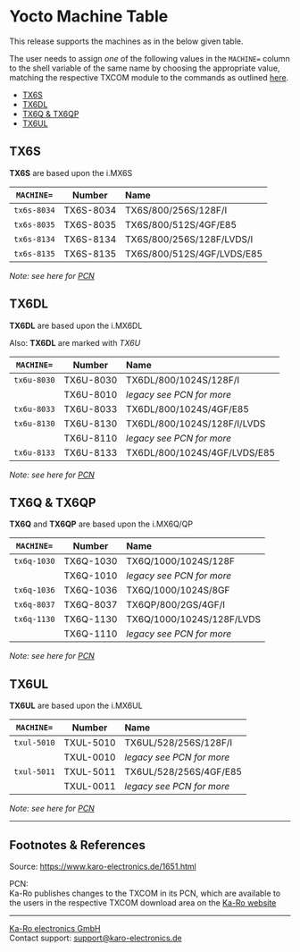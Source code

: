 # Yocto Machine Table
This release supports the machines as in the below given table.

The user needs to assign *one* of the following values in the `MACHINE=` column
to the shell variable of the same name by choosing the appropriate value,
matching the respective TXCOM module to the commands as outlined
[here](yocto_building.md#commands).

* [TX6S](#tx6s)
* [TX6DL](#tx6dl)
* [TX6Q & TX6QP](#tx6q-tx6qp)
* [TX6UL](#tx6ul)

## TX6S
**TX6S** are based upon the i.MX6S

| `MACHINE=`  |   Number  |   Name                            |
|:-----------:|:---------:|:----------------------------------|
| `tx6s-8034` | TX6S-8034 | TX6S/800/256S/128F/I              |
| `tx6s-8035` | TX6S-8035 | TX6S/800/512S/4GF/E85             |
| `tx6s-8134` | TX6S-8134 | TX6S/800/256S/128F/LVDS/I         |
| `tx6s-8135` | TX6S-8135 | TX6S/800/512S/4GF/LVDS/E85        |

_Note: see here for [PCN](#pcn)_

## TX6DL
**TX6DL** are based upon the i.MX6DL

Also: **TX6DL** are marked with _TX6U_

| `MACHINE=`  |  Number   |   Name                            |
|:-----------:|:---------:|:----------------------------------|
| `tx6u-8030` | TX6U-8030 | TX6DL/800/1024S/128F/I            |
|             | TX6U-8010 | *legacy see PCN for more*         |
| `tx6u-8033` | TX6U-8033 | TX6DL/800/1024S/4GF/E85           |
| `tx6u-8130` | TX6U-8130 | TX6DL/800/1024S/128F/I/LVDS       |
|             | TX6U-8110 | *legacy see PCN for more*         |
| `tx6u-8133` | TX6U-8133 | TX6DL/800/1024S/4GF/LVDS/E85      |

_Note: see here for [PCN](#pcn)_


## TX6Q & TX6QP
**TX6Q** and **TX6QP** are based upon the i.MX6Q/QP

| `MACHINE=`  |  Number   |   Name                            |
|:-----------:|:---------:|:----------------------------------|
| `tx6q-1030` | TX6Q-1030 | TX6Q/1000/1024S/128F              |
|             | TX6Q-1010 | *legacy see PCN for more*         |
| `tx6q-1036` | TX6Q-1036 | TX6Q/1000/1024S/8GF               |
| `tx6q-8037` | TX6Q-8037 | TX6QP/800/2GS/4GF/I               |
| `tx6q-1130` | TX6Q-1130 | TX6Q/1000/1024S/128F/LVDS         |
|             | TX6Q-1110 | *legacy see PCN for more*         |

_Note: see here for [PCN](#pcn)_

## TX6UL
**TX6UL** are based upon the i.MX6UL

| `MACHINE=`  |  Number   |   Name                            |
|:-----------:|:---------:|:----------------------------------|
| `txul-5010` | TXUL-5010 | TX6UL/528/256S/128F/I             |
|             | TXUL-0010 | *legacy see PCN for more*         |
| `txul-5011` | TXUL-5011 | TX6UL/528/256S/4GF/E85            |
|             | TXUL-0011 | *legacy see PCN for more*         |

_Note: see here for [PCN](#pcn)_

---
## Footnotes & References
Source: <https://www.karo-electronics.de/1651.html>

<a id="pcn">PCN</a>:  
Ka-Ro publishes changes to the TXCOM in its PCN, which are available to the
users in the respective TXCOM download area on the [Ka-Ro website][2]

[2]: https://www.karo-electronics.de
[3]: http://elinux.org/Bitbake_Cheat_Sheet
[4]: https://community.nxp.com/docs/DOC-94953
[5]: http://www.crashcourse.ca/wiki/index.php/BitBake_Tutorial

---
[Ka-Ro electronics GmbH](https://www.karo-electronics.de)  
Contact support: support@karo-electronics.de